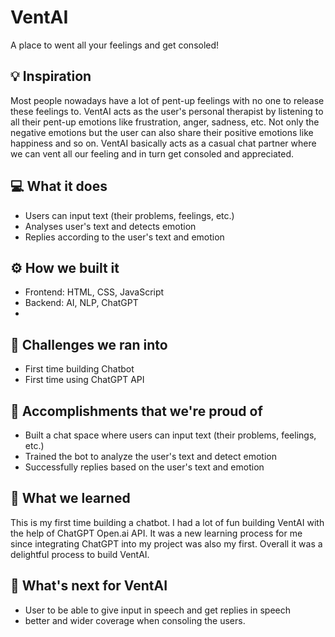 # VentAI
A place to went all your feelings and get consoled!

## 💡 Inspiration
Most people nowadays have a lot of pent-up feelings with no one to release these feelings to. VentAI acts as the user's personal therapist by listening to all their pent-up emotions like frustration, anger, sadness, etc. Not only the negative emotions but the user can also share their positive emotions like happiness and so on. VentAI basically acts as a casual chat partner where we can vent all our feeling and in turn get consoled and appreciated. 

## 💻 What it does
- Users can input text (their problems, feelings, etc.)
- Analyses user's text and detects emotion
- Replies according to the user's text and emotion

## ⚙️ How we built it
- Frontend: HTML, CSS, JavaScript
- Backend: AI, NLP, ChatGPT
- 
## 🧠 Challenges we ran into
- First time building Chatbot
- First time using ChatGPT API

## 🏅 Accomplishments that we're proud of
- Built a chat space where users can input text (their problems, feelings, etc.)
- Trained the bot to analyze the user's text and detect emotion
- Successfully replies based on the user's text and emotion

## 📖 What we learned
This is my first time building a chatbot. I had a lot of fun building VentAI with the help of ChatGPT Open.ai API. It was a new learning process for me since integrating ChatGPT into my project was also my first. Overall it was a delightful process to build VentAI.

## 🚀 What's next for VentAI
- User to be able to give input in speech and get replies in speech
- better and wider coverage when consoling the users.
